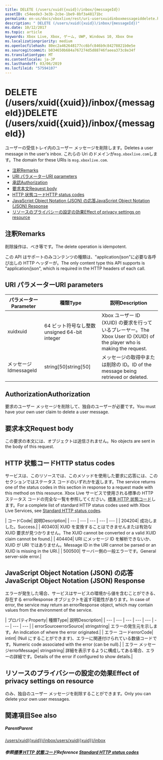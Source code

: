 ```yaml
---
title: DELETE (/users/xuid({xuid})/inbox/{messageId})
assetID: c54eede3-3e3b-2cbe-1be9-8bf3a48171bc
permalink: en-us/docs/xboxlive/rest/uri-usersxuidinboxmessageiddelete.html
description: " DELETE (/users/xuid({xuid})/inbox/{messageId})"
ms.date: 10/12/2017
ms.topic: article
keywords: Xbox Live, Xbox, ゲーム, UWP, Windows 10, Xbox One
ms.localizationpriority: medium
ms.openlocfilehash: 80ec2a462648177cc6bfc846b9c84278821b0e5e
ms.sourcegitcommit: b034650b684a767274d5d88746faeea373c8e34f
ms.translationtype: MT
ms.contentlocale: ja-JP
ms.lasthandoff: 03/06/2019
ms.locfileid: "57594107"
---
```

# <a name="delete-usersxuidxuidinboxmessageid"></a><span data-ttu-id="b9c0e-104">DELETE (/users/xuid({xuid})/inbox/{messageId})</span><span class="sxs-lookup"><span data-stu-id="b9c0e-104">DELETE (/users/xuid({xuid})/inbox/{messageId})</span></span>
<span data-ttu-id="b9c0e-105">ユーザーの受信トレイ内のユーザー メッセージを削除します。</span><span class="sxs-lookup"><span data-stu-id="b9c0e-105">Deletes a user message in the user's inbox.</span></span> <span data-ttu-id="b9c0e-106">これらの Uri のドメインが`msg.xboxlive.com`します。</span><span class="sxs-lookup"><span data-stu-id="b9c0e-106">The domain for these URIs is `msg.xboxlive.com`.</span></span>
 
  * [<span data-ttu-id="b9c0e-107">注釈</span><span class="sxs-lookup"><span data-stu-id="b9c0e-107">Remarks</span></span>](#ID4EV)
  * [<span data-ttu-id="b9c0e-108">URI パラメーター</span><span class="sxs-lookup"><span data-stu-id="b9c0e-108">URI parameters</span></span>](#ID4ECB)
  * [<span data-ttu-id="b9c0e-109">承認</span><span class="sxs-lookup"><span data-stu-id="b9c0e-109">Authorization</span></span>](#ID4EPB)
  * [<span data-ttu-id="b9c0e-110">要求本文</span><span class="sxs-lookup"><span data-stu-id="b9c0e-110">Request body</span></span>](#ID4E1B)
  * [<span data-ttu-id="b9c0e-111">HTTP 状態コード</span><span class="sxs-lookup"><span data-stu-id="b9c0e-111">HTTP status codes</span></span>](#ID4EHC)
  * [<span data-ttu-id="b9c0e-112">JavaScript Object Notation (JSON) の応答</span><span class="sxs-lookup"><span data-stu-id="b9c0e-112">JavaScript Object Notation (JSON) Response</span></span>](#ID4EAE)
  * [<span data-ttu-id="b9c0e-113">リソースのプライバシーの設定の効果</span><span class="sxs-lookup"><span data-stu-id="b9c0e-113">Effect of privacy settings on resource</span></span>](#ID4EYF)
 
<a id="ID4EV"></a>

 
## <a name="remarks"></a><span data-ttu-id="b9c0e-114">注釈</span><span class="sxs-lookup"><span data-stu-id="b9c0e-114">Remarks</span></span> 
 
<span data-ttu-id="b9c0e-115">削除操作は、べき等です。</span><span class="sxs-lookup"><span data-stu-id="b9c0e-115">The delete operation is idempotent.</span></span>
 
<span data-ttu-id="b9c0e-116">この API はサポートのみコンテンツの種類は、"application/json"に必要な各呼び出しの HTTP ヘッダーが。</span><span class="sxs-lookup"><span data-stu-id="b9c0e-116">The only content type this API supports is "application/json", which is required in the HTTP headers of each call.</span></span> 
  
<a id="ID4ECB"></a>

 
## <a name="uri-parameters"></a><span data-ttu-id="b9c0e-117">URI パラメーター</span><span class="sxs-lookup"><span data-stu-id="b9c0e-117">URI parameters</span></span> 
 
| <span data-ttu-id="b9c0e-118">パラメーター</span><span class="sxs-lookup"><span data-stu-id="b9c0e-118">Parameter</span></span>| <span data-ttu-id="b9c0e-119">種類</span><span class="sxs-lookup"><span data-stu-id="b9c0e-119">Type</span></span>| <span data-ttu-id="b9c0e-120">説明</span><span class="sxs-lookup"><span data-stu-id="b9c0e-120">Description</span></span>| 
| --- | --- | --- | 
| <span data-ttu-id="b9c0e-121">xuid</span><span class="sxs-lookup"><span data-stu-id="b9c0e-121">xuid</span></span> | <span data-ttu-id="b9c0e-122">64 ビット符号なし整数</span><span class="sxs-lookup"><span data-stu-id="b9c0e-122">unsigned 64-bit integer</span></span> | <span data-ttu-id="b9c0e-123">Xbox ユーザー ID (XUID) の要求を行っているプレーヤー。</span><span class="sxs-lookup"><span data-stu-id="b9c0e-123">The Xbox User ID (XUID) of the player who is making the request.</span></span> | 
| <span data-ttu-id="b9c0e-124">メッセージ Id</span><span class="sxs-lookup"><span data-stu-id="b9c0e-124">messageId</span></span> | <span data-ttu-id="b9c0e-125">string[50]</span><span class="sxs-lookup"><span data-stu-id="b9c0e-125">string[50]</span></span> | <span data-ttu-id="b9c0e-126">メッセージの取得中または削除の ID。</span><span class="sxs-lookup"><span data-stu-id="b9c0e-126">ID of the message being retrieved or deleted.</span></span> | 
  
<a id="ID4EPB"></a>

 
## <a name="authorization"></a><span data-ttu-id="b9c0e-127">Authorization</span><span class="sxs-lookup"><span data-stu-id="b9c0e-127">Authorization</span></span> 
 
<span data-ttu-id="b9c0e-128">要求のユーザー メッセージを削除して、独自のユーザーが必要です。</span><span class="sxs-lookup"><span data-stu-id="b9c0e-128">You must have your own user claim to delete a user message.</span></span>
  
<a id="ID4E1B"></a>

 
## <a name="request-body"></a><span data-ttu-id="b9c0e-129">要求本文</span><span class="sxs-lookup"><span data-stu-id="b9c0e-129">Request body</span></span> 
 
<span data-ttu-id="b9c0e-130">この要求の本文には、オブジェクトは送信されません。</span><span class="sxs-lookup"><span data-stu-id="b9c0e-130">No objects are sent in the body of this request.</span></span>
  
<a id="ID4EHC"></a>

 
## <a name="http-status-codes"></a><span data-ttu-id="b9c0e-131">HTTP 状態コード</span><span class="sxs-lookup"><span data-stu-id="b9c0e-131">HTTP status codes</span></span> 
 
<span data-ttu-id="b9c0e-132">サービスは、このリソースでは、このメソッドを使用した要求に応答には、このセクションではステータス コードのいずれかを返します。</span><span class="sxs-lookup"><span data-stu-id="b9c0e-132">The service returns one of the status codes in this section in response to a request made with this method on this resource.</span></span> <span data-ttu-id="b9c0e-133">Xbox Live サービスで使用される標準の HTTP ステータス コードの完全な一覧を参照してください。[標準 HTTP 状態コード](../../additional/httpstatuscodes.md)します。</span><span class="sxs-lookup"><span data-stu-id="b9c0e-133">For a complete list of standard HTTP status codes used with Xbox Live Services, see [Standard HTTP status codes](../../additional/httpstatuscodes.md).</span></span>
 
| <span data-ttu-id="b9c0e-134">コード</span><span class="sxs-lookup"><span data-stu-id="b9c0e-134">Code</span></span>| <span data-ttu-id="b9c0e-135">説明</span><span class="sxs-lookup"><span data-stu-id="b9c0e-135">Description</span></span>| 
| --- | --- | --- | --- | --- | 
| <span data-ttu-id="b9c0e-136">204</span><span class="sxs-lookup"><span data-stu-id="b9c0e-136">204</span></span>| <span data-ttu-id="b9c0e-137">成功しました。</span><span class="sxs-lookup"><span data-stu-id="b9c0e-137">Success.</span></span>| 
| <span data-ttu-id="b9c0e-138">403</span><span class="sxs-lookup"><span data-stu-id="b9c0e-138">403</span></span>| <span data-ttu-id="b9c0e-139">XUID を変換することはできませんまたは有効な XUID 要求が見つかりません。</span><span class="sxs-lookup"><span data-stu-id="b9c0e-139">The XUID cannot be converted or a valid XUID claim cannot be found.</span></span>| 
| <span data-ttu-id="b9c0e-140">404</span><span class="sxs-lookup"><span data-stu-id="b9c0e-140">404</span></span>| <span data-ttu-id="b9c0e-141">URI にメッセージ ID を解析できないか、XUID が URI ではありません。</span><span class="sxs-lookup"><span data-stu-id="b9c0e-141">Message ID in the URI cannot be parsed or an XUID is missing in the URI.</span></span>| 
| <span data-ttu-id="b9c0e-142">500</span><span class="sxs-lookup"><span data-stu-id="b9c0e-142">500</span></span>| <span data-ttu-id="b9c0e-143">サーバー側の一般エラーです。</span><span class="sxs-lookup"><span data-stu-id="b9c0e-143">General server-side error.</span></span>| 
  
<a id="ID4EAE"></a>

 
## <a name="javascript-object-notation-json-response"></a><span data-ttu-id="b9c0e-144">JavaScript Object Notation (JSON) の応答</span><span class="sxs-lookup"><span data-stu-id="b9c0e-144">JavaScript Object Notation (JSON) Response</span></span> 
 
<span data-ttu-id="b9c0e-145">エラーが発生した場合、サービスはサービスの環境から値を含むことができる、存在する errorResponse オブジェクトを返す可能性があります。</span><span class="sxs-lookup"><span data-stu-id="b9c0e-145">In case of error, the service may return an errorResponse object, which may contain values from the environment of the service.</span></span>
 
| <span data-ttu-id="b9c0e-146">プロパティ</span><span class="sxs-lookup"><span data-stu-id="b9c0e-146">Property</span></span>| <span data-ttu-id="b9c0e-147">種類</span><span class="sxs-lookup"><span data-stu-id="b9c0e-147">Type</span></span>| <span data-ttu-id="b9c0e-148">説明</span><span class="sxs-lookup"><span data-stu-id="b9c0e-148">Description</span></span>| 
| --- | --- | --- | --- | --- | --- | --- | --- | 
| <span data-ttu-id="b9c0e-149">errorSource</span><span class="sxs-lookup"><span data-stu-id="b9c0e-149">errorSource</span></span>| <span data-ttu-id="b9c0e-150">string</span><span class="sxs-lookup"><span data-stu-id="b9c0e-150">string</span></span>| <span data-ttu-id="b9c0e-151">エラーの発生元を示します。</span><span class="sxs-lookup"><span data-stu-id="b9c0e-151">An indication of where the error originated.</span></span>| 
| <span data-ttu-id="b9c0e-152">エラー コード</span><span class="sxs-lookup"><span data-stu-id="b9c0e-152">errorCode</span></span>| <span data-ttu-id="b9c0e-153">int</span><span class="sxs-lookup"><span data-stu-id="b9c0e-153">int</span></span>| <span data-ttu-id="b9c0e-154">(Null にすることができます)、エラーに関連付けられている数値コードです。</span><span class="sxs-lookup"><span data-stu-id="b9c0e-154">Numeric code associated with the error (can be null).</span></span>| 
| <span data-ttu-id="b9c0e-155">エラー メッセージ</span><span class="sxs-lookup"><span data-stu-id="b9c0e-155">errorMessage</span></span>| <span data-ttu-id="b9c0e-156">string</span><span class="sxs-lookup"><span data-stu-id="b9c0e-156">string</span></span>| <span data-ttu-id="b9c0e-157">詳細を表示するように構成してある場合、エラーの詳細です。</span><span class="sxs-lookup"><span data-stu-id="b9c0e-157">Details of the error if configured to show details.</span></span>| 
  
<a id="ID4EYF"></a>

 
## <a name="effect-of-privacy-settings-on-resource"></a><span data-ttu-id="b9c0e-158">リソースのプライバシーの設定の効果</span><span class="sxs-lookup"><span data-stu-id="b9c0e-158">Effect of privacy settings on resource</span></span> 
 
<span data-ttu-id="b9c0e-159">のみ、独自のユーザー メッセージを削除することができます。</span><span class="sxs-lookup"><span data-stu-id="b9c0e-159">Only you can delete your own user messages.</span></span> 
  
<a id="ID4EDG"></a>

 
## <a name="see-also"></a><span data-ttu-id="b9c0e-160">関連項目</span><span class="sxs-lookup"><span data-stu-id="b9c0e-160">See also</span></span>
 
<a id="ID4EFG"></a>

 
##### <a name="parent"></a><span data-ttu-id="b9c0e-161">Parent</span><span class="sxs-lookup"><span data-stu-id="b9c0e-161">Parent</span></span>  

[<span data-ttu-id="b9c0e-162">/users/xuid({xuid})/inbox</span><span class="sxs-lookup"><span data-stu-id="b9c0e-162">/users/xuid({xuid})/inbox</span></span>](uri-usersxuidinbox.md)

  
<a id="ID4ETG"></a>

 
##### <a name="reference--standard-http-status-codesadditionalhttpstatuscodesmd"></a><span data-ttu-id="b9c0e-163">参照[標準 HTTP 状態コード](../../additional/httpstatuscodes.md)</span><span class="sxs-lookup"><span data-stu-id="b9c0e-163">Reference  [Standard HTTP status codes](../../additional/httpstatuscodes.md)</span></span>

   